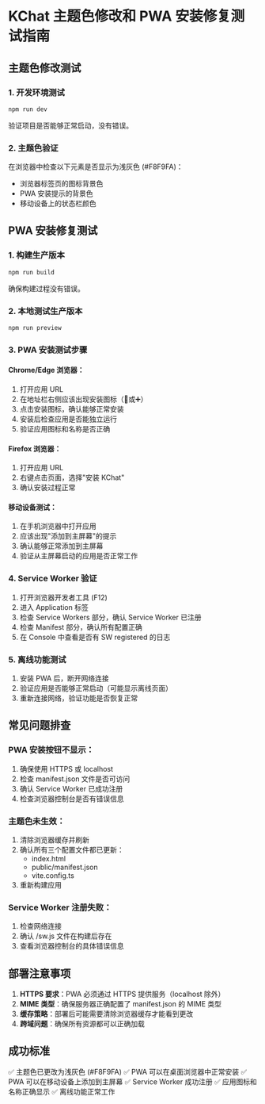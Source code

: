 # KChat 主题色修改和 PWA 安装修复测试指南

## 主题色修改测试

### 1. 开发环境测试
```bash
npm run dev
```

验证项目是否能够正常启动，没有错误。

### 2. 主题色验证
在浏览器中检查以下元素是否显示为浅灰色 (#F8F9FA)：
- 浏览器标签页的图标背景色
- PWA 安装提示的背景色
- 移动设备上的状态栏颜色

## PWA 安装修复测试

### 1. 构建生产版本
```bash
npm run build
```

确保构建过程没有错误。

### 2. 本地测试生产版本
```bash
npm run preview
```

### 3. PWA 安装测试步骤

#### Chrome/Edge 浏览器：
1. 打开应用 URL
2. 在地址栏右侧应该出现安装图标（📱或➕）
3. 点击安装图标，确认能够正常安装
4. 安装后检查应用是否能独立运行
5. 验证应用图标和名称是否正确

#### Firefox 浏览器：
1. 打开应用 URL
2. 右键点击页面，选择"安装 KChat"
3. 确认安装过程正常

#### 移动设备测试：
1. 在手机浏览器中打开应用
2. 应该出现"添加到主屏幕"的提示
3. 确认能够正常添加到主屏幕
4. 验证从主屏幕启动的应用是否正常工作

### 4. Service Worker 验证
1. 打开浏览器开发者工具 (F12)
2. 进入 Application 标签
3. 检查 Service Workers 部分，确认 Service Worker 已注册
4. 检查 Manifest 部分，确认所有配置正确
5. 在 Console 中查看是否有 SW registered 的日志

### 5. 离线功能测试
1. 安装 PWA 后，断开网络连接
2. 验证应用是否能够正常启动（可能显示离线页面）
3. 重新连接网络，验证功能是否恢复正常

## 常见问题排查

### PWA 安装按钮不显示：
1. 确保使用 HTTPS 或 localhost
2. 检查 manifest.json 文件是否可访问
3. 确认 Service Worker 已成功注册
4. 检查浏览器控制台是否有错误信息

### 主题色未生效：
1. 清除浏览器缓存并刷新
2. 确认所有三个配置文件都已更新：
   - index.html
   - public/manifest.json
   - vite.config.ts
3. 重新构建应用

### Service Worker 注册失败：
1. 检查网络连接
2. 确认 /sw.js 文件在构建后存在
3. 查看浏览器控制台的具体错误信息

## 部署注意事项

1. **HTTPS 要求**：PWA 必须通过 HTTPS 提供服务（localhost 除外）
2. **MIME 类型**：确保服务器正确配置了 manifest.json 的 MIME 类型
3. **缓存策略**：部署后可能需要清除浏览器缓存才能看到更改
4. **跨域问题**：确保所有资源都可以正确加载

## 成功标准

✅ 主题色已更改为浅灰色 (#F8F9FA)
✅ PWA 可以在桌面浏览器中正常安装
✅ PWA 可以在移动设备上添加到主屏幕
✅ Service Worker 成功注册
✅ 应用图标和名称正确显示
✅ 离线功能正常工作
